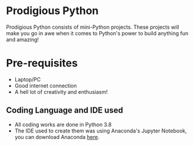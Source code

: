 # Prodigious Python 

Prodigious Python consists of mini-Python projects. These projects will make you go in awe when it comes to Python's power to build anything fun and amazing! 

# Pre-requisites 

- Laptop/PC
- Good internet connection 
- A hell lot of creativity and enthusiasm! 


## Coding Language and IDE used 

- All coding works are done in Python 3.8 
- The IDE used to create them was using Anaconda's Jupyter Notebook, you can download Anaconda [here](https://www.anaconda.com/products/individual). 